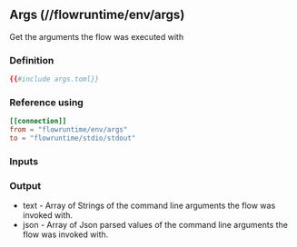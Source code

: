## Args (//flowruntime/env/args)
Get the arguments the flow was executed with

### Definition
```toml
{{#include args.toml}}
```

### Reference using
```toml
[[connection]]
from = "flowruntime/env/args"
to = "flowruntime/stdio/stdout"
```

### Inputs

### Output
* text - Array of Strings of the command line arguments the flow was invoked with.
* json - Array of Json parsed values of the command line arguments the flow was invoked with.
